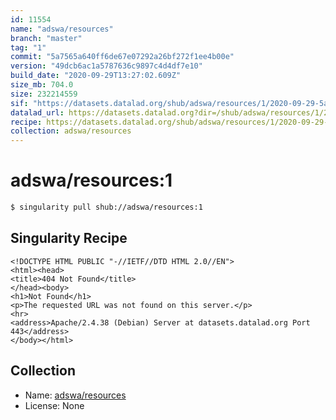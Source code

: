 ```yaml
---
id: 11554
name: "adswa/resources"
branch: "master"
tag: "1"
commit: "5a7565a640ff6de67e07292a26bf272f1ee4b00e"
version: "49dcb6ac1a5787636c9897c4d4df7e10"
build_date: "2020-09-29T13:27:02.609Z"
size_mb: 704.0
size: 232214559
sif: "https://datasets.datalad.org/shub/adswa/resources/1/2020-09-29-5a7565a6-49dcb6ac/49dcb6ac1a5787636c9897c4d4df7e10.sif"
datalad_url: https://datasets.datalad.org?dir=/shub/adswa/resources/1/2020-09-29-5a7565a6-49dcb6ac/
recipe: https://datasets.datalad.org/shub/adswa/resources/1/2020-09-29-5a7565a6-49dcb6ac/Singularity
collection: adswa/resources
---
```


# adswa/resources:1

```bash
$ singularity pull shub://adswa/resources:1
```

## Singularity Recipe

```singularity
<!DOCTYPE HTML PUBLIC "-//IETF//DTD HTML 2.0//EN">
<html><head>
<title>404 Not Found</title>
</head><body>
<h1>Not Found</h1>
<p>The requested URL was not found on this server.</p>
<hr>
<address>Apache/2.4.38 (Debian) Server at datasets.datalad.org Port 443</address>
</body></html>
```

## Collection

 - Name: [adswa/resources](https://github.com/adswa/resources)
 - License: None

